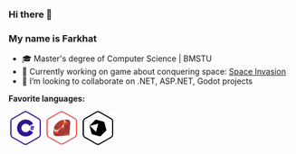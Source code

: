 ### Hi there 👋
### My name is Farkhat

- 🎓 Master's degree of Computer Science | BMSTU
- 🚀 Currently working on game about conquering space: [Space Invasion](https://github.com/NikLalkaGames/galactic-invasion)
- 👯 I’m looking to collaborate on .NET, ASP.NET, Godot projects

<b>Favorite languages:</b>
<div>
  <p>
    <img align="center" src="https://github.com/Farhinarius/Farhinarius/blob/master/Icons/csharp.svg" width="60" height="60">
    <img align="center" src="https://github.com/Farhinarius/Farhinarius/blob/master/Icons/ruby.svg" width="60" height="60">
    <img align="center" src="https://github.com/Farhinarius/Farhinarius/blob/master/Icons/crystal.svg" width="60" height="60">
    <!-- <img align="center" src="https://github.com/Farhinarius/Farhinarius/blob/master/Icons/cpp.svg" width="60" height="60"> 
    <img align="center" src="https://github.com/Farhinarius/Farhinarius/blob/master/Icons/go.svg" width="60" height="60">
    <img align="center" src="https://github.com/Farhinarius/Farhinarius/blob/master/Icons/javascript.svg" width="60" height="60">
    <img align="center" src="https://github.com/Farhinarius/Farhinarius/blob/master/Icons/x86-64-assembly.svg" width="60" height="60"> -->
  </p>
</div>

<!-- [![Farhinarius's github stats](https://github-readme-stats.vercel.app/api?username=farhinarius&count_private=true&show_icons=true&theme=vue&hide=stars,issues)](https://github.com/anuraghazra/github-readme-stats) -->
